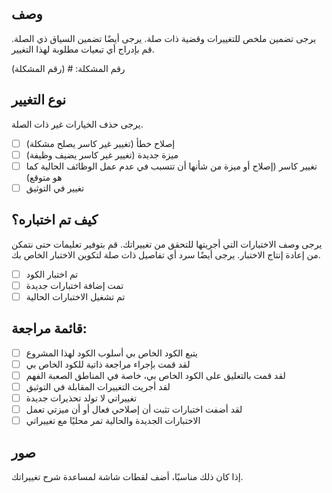 ## وصف

يرجى تضمين ملخص للتغييرات وقضية ذات صلة. يرجى أيضًا تضمين السياق ذي الصلة. قم بإدراج أي تبعيات مطلوبة لهذا التغيير.

رقم المشكلة: # (رقم المشكلة)

## نوع التغيير

يرجى حذف الخيارات غير ذات الصلة.

- [ ] إصلاح خطأ (تغيير غير كاسر يصلح مشكلة)
- [ ] ميزة جديدة (تغيير غير كاسر يضيف وظيفة)
- [ ] تغيير كاسر (إصلاح أو ميزة من شأنها أن تتسبب في عدم عمل الوظائف الحالية كما هو متوقع)
- [ ] تغيير في التوثيق

## كيف تم اختباره؟

يرجى وصف الاختبارات التي أجريتها للتحقق من تغييراتك. قم بتوفير تعليمات حتى نتمكن من إعادة إنتاج الاختبار. يرجى أيضًا سرد أي تفاصيل ذات صلة لتكوين الاختبار الخاص بك.

- [ ] تم اختبار الكود
- [ ] تمت إضافة اختبارات جديدة
- [ ] تم تشغيل الاختبارات الحالية

## قائمة مراجعة:

- [ ] يتبع الكود الخاص بي أسلوب الكود لهذا المشروع
- [ ] لقد قمت بإجراء مراجعة ذاتية للكود الخاص بي
- [ ] لقد قمت بالتعليق على الكود الخاص بي، خاصة في المناطق الصعبة الفهم
- [ ] لقد أجريت التغييرات المقابلة في التوثيق
- [ ] تغييراتي لا تولد تحذيرات جديدة
- [ ] لقد أضفت اختبارات تثبت أن إصلاحي فعال أو أن ميزتي تعمل
- [ ] الاختبارات الجديدة والحالية تمر محليًا مع تغييراتي

## صور

إذا كان ذلك مناسبًا، أضف لقطات شاشة لمساعدة شرح تغييراتك.